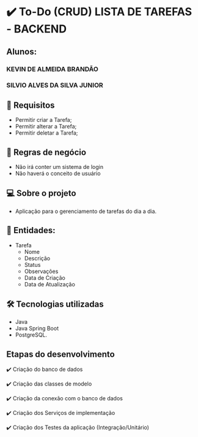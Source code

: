 # ✔️ To-Do (CRUD) LISTA DE TAREFAS - BACKEND

## Alunos:
### KEVIN DE ALMEIDA BRANDÃO
### SILVIO ALVES DA SILVA JUNIOR

## 🚧 Requisitos 
* Permitir criar a Tarefa; 
* Permitir alterar a Tarefa; 
* Permitir deletar a Tarefa; 

## 🎲 Regras de negócio 
* Não irá conter um sistema de login 
* Não haverá o conceito de usuário

## 💻 Sobre o projeto 
* Aplicação para o gerenciamento de tarefas do dia a dia. 

## 🚀 Entidades: 
* Tarefa 
    * Nome 
    * Descrição 
    * Status 
    * Observações 
    * Data de Criação 
    * Data de Atualização

## 🛠 Tecnologias utilizadas 
* Java 
* Java Spring Boot 
* PostgreSQL. 

## Etapas do desenvolvimento 
✔️ Criação do banco de dados 

✔️ Criação das classes de modelo 

✔️ Criação da conexão com o banco de dados 

✔️ Criação dos Serviços de implementação 

✔️ Criação dos Testes da aplicação (Integração/Unitário)